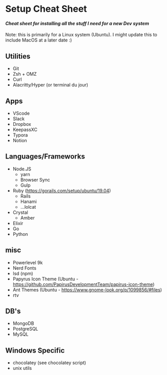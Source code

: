 # Setup Cheat Sheet

#### *Cheat sheet for installing all the stuff I need for a new Dev system*
Note: this is primarily for a Linux system (Ubuntu). I might update this to include MacOS at a later date :)

## Utilities
- Git
- Zsh + OMZ
- Curl
- Alacritty/Hyper (or terminal du jour)

## Apps
- VScode
- Slack
- Dropbox
- KeepassXC
- Typora
- Notion

## Languages/Frameworks
- Node.JS
  - yarn
  - Browser Sync
  - Gulp
- Ruby (https://gorails.com/setup/ubuntu/19.04)
  - Rails
  - Hanami
  - ...lolcat
- Crystal
  - Amber
- Elixir
- Go
- Python

## misc
- Powerlevel 9k
- Nerd Fonts
- lsd (npm)
- Papyrus Icon Theme (Ubuntu - https://github.com/PapirusDevelopmentTeam/papirus-icon-theme)
- Ant Themes (Ubuntu - https://www.gnome-look.org/p/1099856/#files)
- rtv

## DB's
- MongoDB
- PostgreSQL
- MySQL

## Windows Specific
- chocolatey (see chocolatey script)
- unix utils